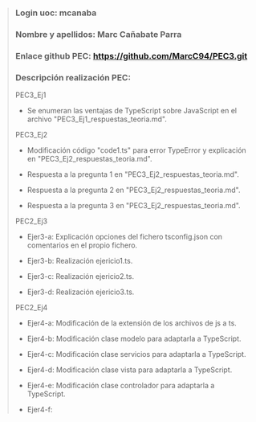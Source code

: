 >### Login uoc: mcanaba
>
>### Nombre y apellidos: Marc Cañabate Parra
>
>### Enlace github PEC: https://github.com/MarcC94/PEC3.git
>
>### Descripción realización PEC:
>
> PEC3_Ej1
>
> - Se enumeran las ventajas de TypeScript sobre JavaScript en el archivo "PEC3_Ej1_respuestas_teoria.md".
>
> PEC3_Ej2 
>
> - Modificación código "code1.ts" para error TypeError y explicación en "PEC3_Ej2_respuestas_teoria.md".
>
> - Respuesta a la pregunta 1 en  "PEC3_Ej2_respuestas_teoria.md".
>
> - Respuesta a la pregunta 2 en  "PEC3_Ej2_respuestas_teoria.md".
>
> - Respuesta a la pregunta 3 en  "PEC3_Ej2_respuestas_teoria.md".
>
> PEC2_Ej3
>
> - Ejer3-a: Explicación opciones del fichero tsconfig.json con comentarios en el propio fichero.
>
> - Ejer3-b: Realización ejericio1.ts.
>
> - Ejer3-c: Realización ejericio2.ts.
>
> - Ejer3-d: Realización ejericio3.ts.
>
> PEC2_Ej4
>
> - Ejer4-a: Modificación de la extensión de los archivos de js a ts.
>
> - Ejer4-b: Modificación clase modelo para adaptarla a TypeScript.
>
> - Ejer4-c: Modificación clase servicios para adaptarla a TypeScript.
>
> - Ejer4-d: Modificación clase vista para adaptarla a TypeScript.
>
> - Ejer4-e: Modificación clase controlador para adaptarla a TypeScript.
>
> - Ejer4-f:
